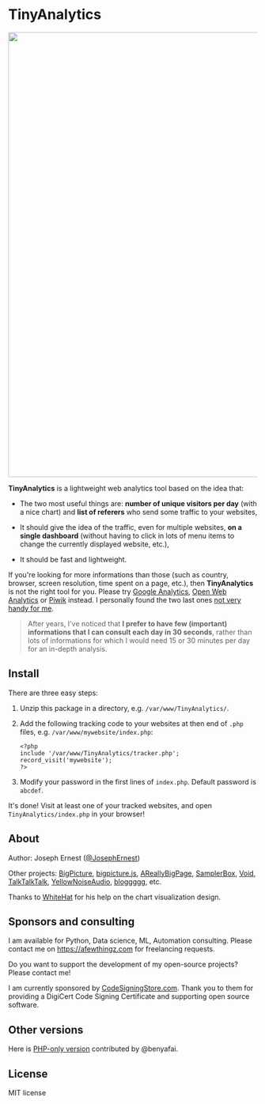 # TinyAnalytics

<img src="http://gget.it/27cgzhtl/TinyAnalytics.png" width="900"/>

**TinyAnalytics** is a lightweight web analytics tool based on the idea that:

* The two most useful things are: **number of unique visitors per day** (with a nice chart) and **list of referers** who send some traffic to your websites,

* It should give the idea of the traffic, even for multiple websites, **on a single dashboard** (without having to click in lots of menu items to change the currently displayed website, etc.),

* It should be fast and lightweight.

If you're looking for more informations than those (such as country, browser, screen resolution, time spent on a page, etc.), then **TinyAnalytics** is not the right tool for you. Please try [Google Analytics](https://analytics.google.com), [Open Web Analytics](https://www.openwebanalytics.com/) or [Piwik](https://www.piwik.org/) instead. I personally found the two last ones [not very handy for me](http://josephbasquin.fr/aboutanalytics).

> After years, I've noticed that **I prefer to have few (important) informations that I can consult each day in 30 seconds**, rather than lots of informations for which I would need 15 or 30 minutes per day for an in-depth analysis.

## Install

There are three easy steps:

1) Unzip this package in a directory, e.g. `/var/www/TinyAnalytics/`.

2) Add the following tracking code to your websites at then end of `.php` files, e.g. `/var/www/mywebsite/index.php`:

    ~~~
    <?php 
    include '/var/www/TinyAnalytics/tracker.php';
    record_visit('mywebsite');
    ?>
    ~~~~

3) Modify your password in the first lines of `index.php`. Default password is `abcdef`.    

It's done! Visit at least one of your tracked websites, and open `TinyAnalytics/index.php` in your browser!

## About

Author: Joseph Ernest ([@JosephErnest](https://twitter.com/JosephErnest))

Other projects: [BigPicture](https://bigpictu.re), [bigpicture.js](https://github.com/josephernest/bigpicture.js), [AReallyBigPage](https://github.com/josephernest/AReallyBigPage), [SamplerBox](https://www.samplerbox.org), [Void](http://github.com/josephernest/void), [TalkTalkTalk](https://github.com/josephernest/TalkTalkTalk), [YellowNoiseAudio](https://www.yellownoiseaudio.com), [bloggggg](https://github.com/josephernest/bloggggg), etc.

Thanks to [WhiteHat](http://stackoverflow.com/users/5090771/whitehat) for his help on the chart visualization design.

## Sponsors and consulting

I am available for Python, Data science, ML, Automation consulting. Please contact me on https://afewthingz.com for freelancing requests.

Do you want to support the development of my open-source projects? Please contact me!

I am currently sponsored by [CodeSigningStore.com](https://codesigningstore.com/). Thank you to them for providing a DigiCert Code Signing Certificate and supporting open source software.

## Other versions

Here is [PHP-only version](https://github.com/benyafai/TinyAnalytics) contributed by @benyafai.

## License

MIT license
